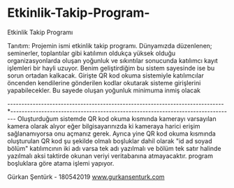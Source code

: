 # Etkinlik-Takip-Program-
Etkinlik Takip Programı

Tanıtım: Projemin ismi etkinlik takip programı.
Dünyamızda düzenlenen; seminerler, toplantılar gibi katılımın oldukça yüksek olduğu organizasyonlarda oluşan yoğunluk ve sıkıntılar sonucunda katılımcı kayıt işlemleri bir hayli uzuyor.
Benim geliştirdiğim bu sistem sayesinde ise bu sorun ortadan kalkacak. Girişte QR kod okuma sistemiyle katılımcılar öncenden kendilerine gönderilen kodlar okutarak sisteme girişlerini yapabilecekler.
Bu sayede oluşan yoğunluk minimuma inmiş olacak 


-----------------------------------------------------------------------------*--------------------------------------------------------------------------------
Oluşturduğum sistemde QR kod okuma kısmında kamerayı varsayılan kamera olarak alıyor eğer bilgisayarınızda ki 
kameraya harici erişim sağlanamıyorsa onu açmanız gerek.
Ayrıca yine QR kod okuma kısmında oluşturulan QR kod şu şekilde olmalı boşluklar
dahil olarak "id ad soyad bölüm" katılımcının iki adı varsa tek adı yazılmalı
ve bölüm tek satır halinde yazılmalı aksi taktirde okunan veriyi veritabanına atmayacaktır.
 program boşluklara göre atama işlemi yapıyor. 



Gürkan Şentürk - 180542019
www.gurkansenturk.com
